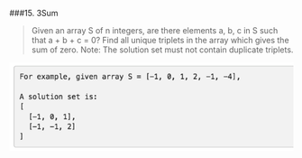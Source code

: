 ###15. 3Sum
>Given an array S of n integers, are there elements a, b, c in S such that a + b + c = 0? 
>Find all unique triplets in the array which gives the sum of zero.
>Note: The solution set must not contain duplicate triplets.

![](example.png)
